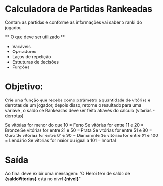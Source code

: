 # Calculadora de Partidas Rankeadas

Contam as partidas e conforme as informações vai saber o ranki do jogador.

** O que deve ser utilizado **

- Variáveis
- Operadores
- Laços de repetição
- Estruturas de decisões
- Funções

# Objetivo:

Crie uma função que recebe como parâmetro a quantidade de vitórias e derrotas de um jogador, depois disso, retorne o resultado para uma variável, o saldo de Rankeadas deve ser feito através do calculo (vitórias - derrotas)

Se vitórias for menor do que 10 = Ferro
Se vitórias for entre 11 e 20 = Bronze
Se vitórias for entre 21 e 50 = Prata
Se vitórias for entre 51 e 80 = Ouro
Se vitórias for entre 81 e 90 = Diamamnte
Se vitórias for entre 91 e 100 = Lendário
Se vitórias for maior ou igual a 101 = Imortal

# Saída

Ao final deve exibir uma mensagem:
"O Heroi tem de saldo de **{saldoVitorias}** está no nível **{nivel}**"
